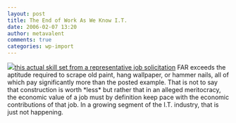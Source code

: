 ```yaml
---
layout: post
title: The End of Work As We Know I.T.
date: 2006-02-07 13:20
author: metavalent
comments: true
categories: wp-import
---
```

<!--Lead Photo --><a href="http://yro.slashdot.org/article.pl?sid=06/02/07/1837205"><img src="https://web.archive.org/web/*/http://awebcamdarkly.com/">this actual skill set from a representative job solicitation</a> FAR exceeds the aptitude required to scrape old paint, hang wallpaper, or hammer nails, all of which pay significantly more than the posted example.  That is not to say that construction is worth *less* but rather that in an alleged meritocracy, the economic value of a job must by definition keep pace with the economic contributions of that job.  In a growing segment of the I.T. industry, that is just not happening.
